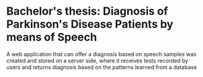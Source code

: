 # Bachelor's thesis: Diagnosis of Parkinson's Disease Patients by means of Speech
A web application that can offer a diagnosis based on speech samples was created and stored on a server side, where it receives tests recorded by users and returns diagnosis based on the patterns learned from a database
